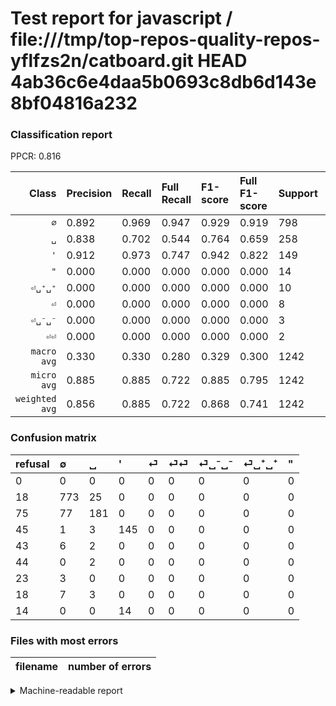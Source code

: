# Test report for javascript / file:///tmp/top-repos-quality-repos-yflfzs2n/catboard.git HEAD 4ab36c6e4daa5b0693c8db6d143e8bf04816a232

### Classification report

PPCR: 0.816

| Class | Precision | Recall | Full Recall | F1-score | Full F1-score | Support | Full Support | PPCR |
|------:|:----------|:-------|:------------|:---------|:---------|:--------|:-------------|:-----|
| `∅` | 0.892| 0.969| 0.947| 0.929| 0.919| 798| 816| 0.978 |
| `␣` | 0.838| 0.702| 0.544| 0.764| 0.659| 258| 333| 0.775 |
| `'` | 0.912| 0.973| 0.747| 0.942| 0.822| 149| 194| 0.768 |
| `"` | 0.000| 0.000| 0.000| 0.000| 0.000| 14| 28| 0.500 |
| `⏎␣⁺␣⁺` | 0.000| 0.000| 0.000| 0.000| 0.000| 10| 28| 0.357 |
| `⏎` | 0.000| 0.000| 0.000| 0.000| 0.000| 8| 51| 0.157 |
| `⏎␣⁻␣⁻` | 0.000| 0.000| 0.000| 0.000| 0.000| 3| 26| 0.115 |
| `⏎⏎` | 0.000| 0.000| 0.000| 0.000| 0.000| 2| 46| 0.043 |
| `macro avg` | 0.330| 0.330| 0.280| 0.329| 0.300| 1242| 1522| 0.816 |
| `micro avg` | 0.885| 0.885| 0.722| 0.885| 0.795| 1242| 1522| 0.816 |
| `weighted avg` | 0.856| 0.885| 0.722| 0.868| 0.741| 1242| 1522| 0.816 |

### Confusion matrix

|refusal|  ∅| ␣| '| ⏎| ⏎⏎| ⏎␣⁻␣⁻| ⏎␣⁺␣⁺| "| 
|:---|:---|:---|:---|:---|:---|:---|:---|:---|
|0 |0 |0 |0 |0 |0 |0 |0 |0 |
|18 |773 |25 |0 |0 |0 |0 |0 |0 |
|75 |77 |181 |0 |0 |0 |0 |0 |0 |
|45 |1 |3 |145 |0 |0 |0 |0 |0 |
|43 |6 |2 |0 |0 |0 |0 |0 |0 |
|44 |0 |2 |0 |0 |0 |0 |0 |0 |
|23 |3 |0 |0 |0 |0 |0 |0 |0 |
|18 |7 |3 |0 |0 |0 |0 |0 |0 |
|14 |0 |0 |14 |0 |0 |0 |0 |0 |

### Files with most errors

| filename | number of errors|
|:----:|:-----|

<details>
    <summary>Machine-readable report</summary>
```json
{
  "cl_report": {"\"": {"f1-score": 0.0, "precision": 0.0, "recall": 0.0, "support": 14}, "\u0027": {"f1-score": 0.9415584415584416, "precision": 0.9119496855345912, "recall": 0.9731543624161074, "support": 149}, "macro avg": {"f1-score": 0.32922500628196827, "precision": 0.33018660124673865, "recall": 0.3304220536513752, "support": 1242}, "micro avg": {"f1-score": 0.8848631239935588, "precision": 0.8848631239935588, "recall": 0.8848631239935588, "support": 1242}, "weighted avg": {"f1-score": 0.8681931950414797, "precision": 0.8563252145307811, "recall": 0.8848631239935588, "support": 1242}, "\u2205": {"f1-score": 0.9285285285285285, "precision": 0.8915801614763552, "recall": 0.968671679197995, "support": 798}, "\u23ce": {"f1-score": 0.0, "precision": 0.0, "recall": 0.0, "support": 8}, "\u23ce\u23ce": {"f1-score": 0.0, "precision": 0.0, "recall": 0.0, "support": 2}, "\u23ce\u2423\u207a\u2423\u207a": {"f1-score": 0.0, "precision": 0.0, "recall": 0.0, "support": 10}, "\u23ce\u2423\u207b\u2423\u207b": {"f1-score": 0.0, "precision": 0.0, "recall": 0.0, "support": 3}, "\u2423": {"f1-score": 0.7637130801687763, "precision": 0.8379629629629629, "recall": 0.7015503875968992, "support": 258}},
  "cl_report_full": {"\"": {"f1-score": 0.0, "precision": 0.0, "recall": 0.0, "support": 28}, "\u0027": {"f1-score": 0.821529745042493, "precision": 0.9119496855345912, "recall": 0.7474226804123711, "support": 194}, "macro avg": {"f1-score": 0.299938522417153, "precision": 0.33018660124673865, "recall": 0.27978376819056777, "support": 1522}, "micro avg": {"f1-score": 0.7952243125904487, "precision": 0.8848631239935588, "recall": 0.7220762155059133, "support": 1522}, "weighted avg": {"f1-score": 0.741475886074773, "precision": 0.7775882506078077, "recall": 0.7220762155059133, "support": 1522}, "\u2205": {"f1-score": 0.9185977421271538, "precision": 0.8915801614763552, "recall": 0.9473039215686274, "support": 816}, "\u23ce": {"f1-score": 0.0, "precision": 0.0, "recall": 0.0, "support": 51}, "\u23ce\u23ce": {"f1-score": 0.0, "precision": 0.0, "recall": 0.0, "support": 46}, "\u23ce\u2423\u207a\u2423\u207a": {"f1-score": 0.0, "precision": 0.0, "recall": 0.0, "support": 28}, "\u23ce\u2423\u207b\u2423\u207b": {"f1-score": 0.0, "precision": 0.0, "recall": 0.0, "support": 26}, "\u2423": {"f1-score": 0.6593806921675773, "precision": 0.8379629629629629, "recall": 0.5435435435435435, "support": 333}},
  "ppcr": 0.8160315374507228
}
```
</details>
